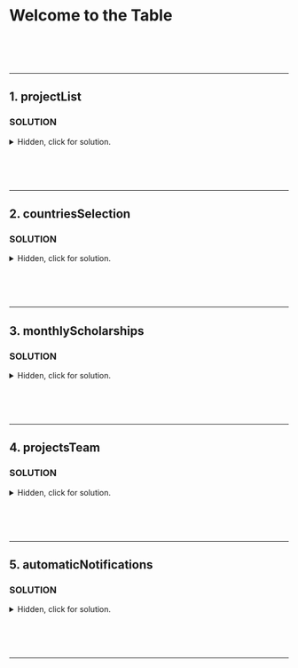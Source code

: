 # Welcome to the Table <br><br><br>

---

## 1. projectList

### **SOLUTION**

<details>
  <summary>Hidden, click for solution.</summary>

```javascript

```

</details>

<br><br><br>

--- 

## 2. countriesSelection

### **SOLUTION**

<details>
  <summary>Hidden, click for solution.</summary>

```javascript

```

</details>

<br><br><br>

--- 

## 3. monthlyScholarships

### **SOLUTION**

<details>
  <summary>Hidden, click for solution.</summary>

```javascript

```

</details>

<br><br><br>

--- 

## 4. projectsTeam

### **SOLUTION**

<details>
  <summary>Hidden, click for solution.</summary>

```javascript

```

</details>

<br><br><br>

---
 
## 5. automaticNotifications

### **SOLUTION**

<details>
  <summary>Hidden, click for solution.</summary>

```javascript

```

</details>

<br><br><br>

--- 
